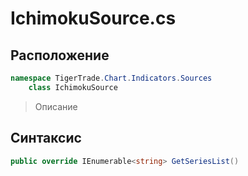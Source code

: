 
# IchimokuSource.cs
## Расположение
```csharp
namespace TigerTrade.Chart.Indicators.Sources  
    class IchimokuSource
```

> Описание

## Синтаксис
```csharp
public override IEnumerable<string> GetSeriesList()
```
